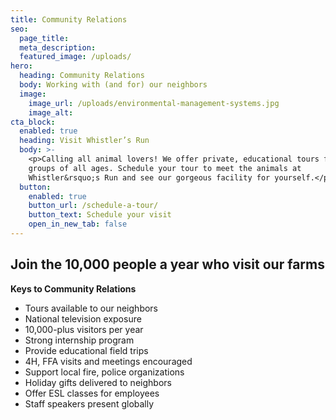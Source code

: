 ```yaml
---
title: Community Relations
seo:
  page_title:
  meta_description:
  featured_image: /uploads/
hero:
  heading: Community Relations
  body: Working with (and for) our neighbors
  image:
    image_url: /uploads/environmental-management-systems.jpg
    image_alt:
cta_block:
  enabled: true
  heading: Visit Whistler’s Run
  body: >-
    <p>Calling all animal lovers! We offer private, educational tours for small
    groups of all ages. Schedule your tour to meet the animals at
    Whistler&rsquo;s Run and see our gorgeous facility for yourself.</p>
  button:
    enabled: true
    button_url: /schedule-a-tour/
    button_text: Schedule your visit
    open_in_new_tab: false
---
```


## Join the 10,000 people a year who visit our farms

**Keys to Community Relations**

* Tours available to our neighbors
* National television exposure  
* 10,000-plus visitors per year
* Strong internship program
* Provide educational field trips
* 4H, FFA visits and meetings encouraged
* Support local fire, police organizations
* Holiday gifts delivered to neighbors
* Offer ESL classes for employees
* Staff speakers present globally